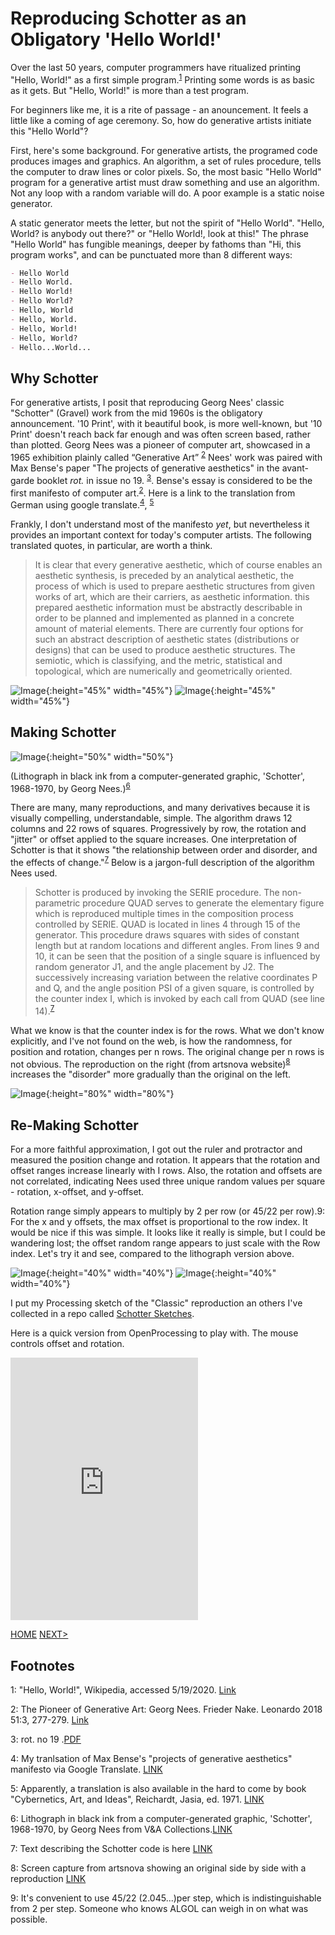 # Reproducing Schotter as an Obligatory 'Hello World!'

Over the last 50 years, computer programmers have ritualized printing "Hello, World!" as a first simple program.<sup>[1](#myfootnote1)</sup> Printing some words is as basic as it gets. But "Hello, World!" is more than a test program.

For beginners like me, it is a rite of passage - an anouncement. It feels a little like a coming of age ceremony. So, how do generative artists initiate this "Hello World"?

First, here's some background. For generative artists, the programed code produces images and graphics. An algorithm, a set of rules procedure, tells the computer to draw lines or color pixels. So, the most basic "Hello World" program for a generative artist must draw something and use an algorithm. Not any loop with a random variable will do. A poor example is a static noise generator.


A static generator meets the letter, but not the spirit of "Hello World". "Hello, World? is anybody out there?" or "Hello World!, look at this!" The phrase "Hello World" has fungible meanings, deeper by fathoms than "Hi, this program works", and can be punctuated more than 8 different ways:
```markdown
- Hello World
- Hello World.
- Hello World!
- Hello World?
- Hello, World
- Hello, World.
- Hello, World!
- Hello, World?
- Hello...World...
```

## Why Schotter
For generative artists, I posit that reproducing Georg Nees' classic "Schotter" (Gravel) work from the mid 1960s is the obligatory announcement. '10 Print', with it beautiful book, is more well-known, but '10 Print' doesn't reach back far enough and was often screen based, rather than plotted. Georg Nees was a pioneer of computer art, showcased in a 1965 exhibition plainly called “Generative Art” <sup>[2](#myfootnote2)</sup> Nees' work was paired with Max Bense's paper "The projects of generative aesthetics" in the avant-garde booklet *rot.* in issue no 19. <sup>[3](#myfootnote3)</sup>. Bense's essay is considered to be the first manifesto of computer art.<sup>[2](#myfootnote3)</sup>.  Here is a link to the translation from German using google translate.<sup>[4](#myfootnote4)</sup>, <sup>[5](#myfootnote5)</sup> 

Frankly, I don't understand most of the manifesto *yet*, but nevertheless it provides an important context for today's computer artists. The following translated quotes, in particular, are worth a think. 

> It is clear that every generative aesthetic, which of course enables an aesthetic synthesis, is preceded by an analytical aesthetic, the process of which is used to prepare aesthetic structures from given works of art, which are their carriers, as aesthetic information. this prepared aesthetic information must be abstractly describable in order to be planned and implemented as planned in a concrete amount of material elements. There are currently four options for such an abstract description of aesthetic states (distributions or designs) that can be used to produce aesthetic structures. The semiotic, which is classifying, and the metric, statistical and topological, which are numerically and geometrically oriented.

![Image](https://github.com/frameRateZero/Blog/blob/media/rot19Cover.jpg?raw=true){:height="45%" width="45%"}
![Image](https://github.com/frameRateZero/Blog/blob/media/rot19kBild2.jpg?raw=true){:height="45%" width="45%"}


## Making Schotter

![Image](https://github.com/frameRateZero/Blog/blob/media/2009CE0997_2500.jpg?raw=true){:height="50%" width="50%"}

(Lithograph in black ink from a computer-generated graphic, 'Schotter', 1968-1970, by Georg Nees.)<sup>[6](#myfootnote6)</sup>


There are many, many reproductions, and many derivatives because it is visually compelling, understandable, simple. The algorithm draws 12 columns and 22 rows of squares. Progressively by row, the rotation and "jitter" or offset applied to the square increases. One interpretation of Schotter is that it shows "the relationship between order and disorder, and the effects of change."<sup>[7](#myfootnote7)</sup> Below is a jargon-full description of the algorithm Nees used.

> Schotter is produced by invoking the SERIE procedure. The non-parametric procedure QUAD serves to generate the elementary figure which is reproduced multiple times in the composition process controlled by SERIE. QUAD is located in lines 4 through 15 of the generator. This procedure draws squares with sides of constant length but at random locations and different angles. From lines 9 and 10, it can be seen that the position of a single square is influenced by random generator J1, and the angle placement by J2. The successively increasing variation between the relative coordinates P and Q, and the angle position PSI of a given square, is controlled by the counter index I, which is invoked by each call from QUAD (see line 14).<sup>[7](#myfootnote7)</sup>

What we know is that the counter index is for the rows. What we don't know explicitly, and I've not found on the web, is how the randomness, for position and rotation, changes per n rows. The original change per n rows is not obvious. The reproduction on the right (from artsnova website)<sup>[8](#myfootnote8)</sup> increases the "disorder" more gradually than the original on the left.

![Image](https://github.com/frameRateZero/Blog/blob/media/Capture_artsnova_schotter.JPG?raw=true){:height="80%" width="80%"}


## Re-Making Schotter

For a more faithful approximation, I got out the ruler and protractor and measured the position change and rotation. It appears that the rotation and offset ranges increase linearly with I rows. Also, the rotation and offsets are not correlated, indicating Nees used three unique random values per square - rotation, x-offset, and y-offset. 

Rotation range simply appears to multiply by 2 per row (or 45/22 per row).<a name="myfootnote9">9</a>: For the x and y offsets, the max offset is proportional to the row index. It would be nice if this was simple. It looks like it really is simple, but I could be wandering lost; the offset random range appears to just scale with the Row index. Let's try it and see, compared to the lithograph version above.

![Image](https://github.com/frameRateZero/Blog/blob/media/2009CE0997_2500.jpg?raw=true){:height="40%" width="40%"}
![Image](https://github.com/frameRateZero/Blog/blob/media/SchotterClassic3022.png?raw=true){:height="40%" width="40%"}


I put my Processing sketch of the "Classic" reproduction an others I've collected in a repo called [Schotter Sketches](https://github.com/frameRateZero/Schotter-Sketches).

Here is a quick version from OpenProcessing to play with. The mouse controls offset and rotation.
<iframe style="width: 300px; height: 420px; overflow: hidden;"  scrolling="no" frameborder="0" src="https://www.openprocessing.org/sketch/901305/embed/" ></iframe>

[HOME](https://frameratezero.github.io/frameRateZero/)    [NEXT>](https://frameratezero.github.io/frameRateZero/002_PlayingWithBlocks)

## Footnotes
<a name="myfootnote1">1</a>: "Hello, World!", Wikipedia, accessed 5/19/2020. [Link](https://en.wikipedia.org/wiki/%22Hello,_World!%22_program)

<a name="myfootnote2">2</a>: The Pioneer of Generative Art: Georg Nees. Frieder Nake. Leonardo 2018 51:3, 277-279.
[Link](https://www.mitpressjournals.org/doi/abs/10.1162/leon_a_01325?mobileUi=0&)

<a name="myfootnote3">3</a>: rot. no 19 .[PDF](http://dada.compart-bremen.de/docUploads/rot19k.pdf) 

<a name="myfootnote4">4</a>: My tranlsation of Max Bense's "projects of generative aesthetics" manifesto via Google Translate. [LINK](https://github.com/frameRateZero/Blog/blob/media/MaxBense_ProjectComputerGraphic_translated.docx)

<a name="myfootnote5">5</a>: Apparently, a translation is also available in the hard to come by book "Cybernetics, Art, and Ideas", Reichardt, Jasia, ed. 1971. [LINK](http://dada.compart-bremen.de/item/publication/339)

<a name="myfootnote6">6</a>: Lithograph in black ink from a computer-generated graphic, 'Schotter', 1968-1970, by Georg Nees from V&A Collections.[LINK](https://collections.vam.ac.uk/item/O221321/schotter-print-nees-georg/)

<a name="myfootnote7">7</a>: Text describing the Schotter code is here [LINK](http://www.medienkunstnetz.de/works/schotter/)

<a name="myfootnote8">8</a>: Screen capture from artsnova showing an original side by side with a reproduction [LINK](http://www.artsnova.com/Nees_Schotter_Tutorial.html)

<a name="myfootnote9">9</a>: It's convenient to use 45/22 (2.045...)per step, which is indistinguishable from 2 per step. Someone who knows ALGOL can weigh in on what was possible.
